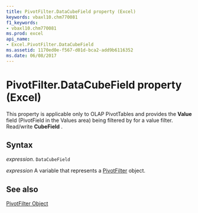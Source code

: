 ```yaml
---
title: PivotFilter.DataCubeField property (Excel)
keywords: vbaxl10.chm770081
f1_keywords:
- vbaxl10.chm770081
ms.prod: excel
api_name:
- Excel.PivotFilter.DataCubeField
ms.assetid: 1170ed0e-f567-d01d-bca2-add9b6116352
ms.date: 06/08/2017
---
```



# PivotFilter.DataCubeField property (Excel)

This property is applicable only to OLAP PivotTables and provides the  **Value** field (PivotField in the Values area) being filtered by for a value filter. Read/write **CubeField** .


## Syntax

 _expression_. `DataCubeField`

 _expression_ A variable that represents a [PivotFilter](Excel.PivotFilter.md) object.


## See also


[PivotFilter Object](Excel.PivotFilter.md)

